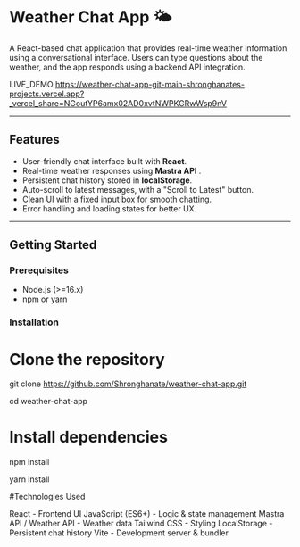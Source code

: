 # Weather Chat App 🌤️

A React-based chat application that provides real-time weather information using a conversational interface. Users can type questions about the weather, and the app responds using a backend API integration.

LIVE_DEMO https://weather-chat-app-git-main-shronghanates-projects.vercel.app?_vercel_share=NGoutYP6amx02AD0xvtNWPKGRwWsp9nV 

---

## Features

- User-friendly chat interface built with **React**.
- Real-time weather responses using **Mastra API** .
- Persistent chat history stored in **localStorage**.
- Auto-scroll to latest messages, with a "Scroll to Latest" button.
- Clean UI with a fixed input box for smooth chatting.
- Error handling and loading states for better UX.

---

## Getting Started

### Prerequisites

- Node.js (>=16.x)
- npm or yarn

### Installation

# Clone the repository
git clone https://github.com/Shronghanate/weather-chat-app.git

cd weather-chat-app

# Install dependencies
npm install
 
yarn install

#Technologies Used

React - Frontend UI
JavaScript (ES6+) - Logic & state management
Mastra API / Weather API - Weather data
Tailwind CSS - Styling
LocalStorage - Persistent chat history
Vite - Development server & bundler


